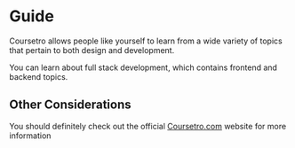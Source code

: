 # Guide

Coursetro allows people like yourself to learn from a wide variety of topics that pertain to both design and development.

You can learn about full stack development, which contains frontend and backend topics.

## Other Considerations

You should definitely check out the official [Coursetro.com](https://coursetro.com) website for more information

#
